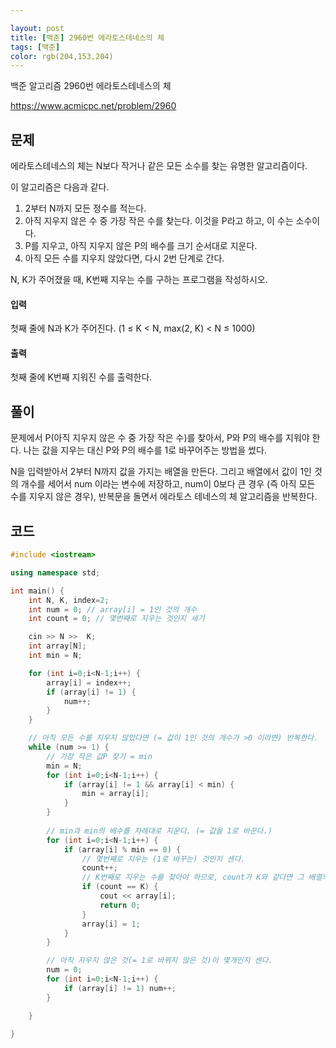 ```yaml
---

layout: post 
title: [백준] 2960번 에라토스테네스의 체
tags: [백준]
color: rgb(204,153,204)
---
```


백준 알고리즘 2960번 에라토스테네스의 체

https://www.acmicpc.net/problem/2960

## 문제

에라토스테네스의 체는 N보다 작거나 같은 모든 소수를 찾는 유명한 알고리즘이다.

이 알고리즘은 다음과 같다.

1. 2부터 N까지 모든 정수를 적는다.
2. 아직 지우지 않은 수 중 가장 작은 수를 찾는다. 이것을 P라고 하고, 이 수는 소수이다.
3. P를 지우고, 아직 지우지 않은 P의 배수를 크기 순서대로 지운다.
4. 아직 모든 수를 지우지 않았다면, 다시 2번 단계로 간다.

N, K가 주어졌을 때, K번째 지우는 수를 구하는 프로그램을 작성하시오.

#### 입력

첫째 줄에 N과 K가 주어진다. (1 ≤ K < N, max(2, K) < N ≤ 1000)

#### 출력

첫째 줄에 K번째 지워진 수를 출력한다.



## 풀이

 문제에서 P(아직 지우지 않은 수 중 가장 작은 수)를 찾아서, P와 P의 배수를 지워야 한다. 나는 값을 지우는 대신 P와 P의 배수를 1로 바꾸어주는 방법을 썼다. 

 N을 입력받아서 2부터 N까지 값을 가지는 배열을 만든다. 그리고 배열에서 값이 1인 것의 개수를 세어서 num 이라는 변수에 저장하고, num이 0보다 큰 경우 (즉 아직 모든 수를 지우지 않은 경우), 반복문을 돌면서 에라토스 테네스의 체 알고리즘을 반복한다. 



## 코드

```c++
#include <iostream>

using namespace std;

int main() {
    int N, K, index=2;
    int num = 0; // array[i] = 1인 것의 개수
    int count = 0; // 몇번째로 지우는 것인지 세기

    cin >> N >>  K;
    int array[N];
    int min = N;

    for (int i=0;i<N-1;i++) {
        array[i] = index++;
        if (array[i] != 1) {
            num++;
        }
    }

    // 아직 모든 수를 지우지 않았다면 (= 값이 1인 것의 개수가 >0 이라면) 반복한다. 
    while (num >= 1) {
        // 가장 작은 값P 찾기 = min
        min = N;
        for (int i=0;i<N-1;i++) {
            if (array[i] != 1 && array[i] < min) {
                min = array[i];
            }
        }
	
        // min과 min의 배수를 차례대로 지운다. (= 값을 1로 바꾼다.)
        for (int i=0;i<N-1;i++) {
            if (array[i] % min == 0) {
                // 몇번째로 지우는 (1로 바꾸는) 것인지 센다. 
                count++;
                // K번째로 지우는 수를 찾아야 하므로, count가 K와 같다면 그 배열의 값이 답이 된다. 
                if (count == K) {
                    cout << array[i];
                    return 0;
                }
                array[i] = 1;
            }
        }

        // 아직 지우지 않은 것(= 1로 바뀌지 않은 것)이 몇개인지 센다. 
        num = 0;
        for (int i=0;i<N-1;i++) {
            if (array[i] != 1) num++;
        }

    }

}
```





